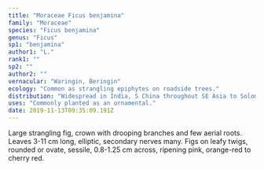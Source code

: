 ```yaml
---
title: "Moraceae Ficus benjamina"
family: "Moraceae"
species: "Ficus benjamina"
genus: "Ficus"
sp1: "benjamina"
author1: "L."
rank1: ""
sp2: ""
author2: ""
vernacular: "Waringin, Beringin"
ecology: "Common as strangling epiphytes on roadside trees."
distribution: "Widespread in India, S China throughout SE Asia to Solomon Islands and N Australia."
uses: "Commonly planted as an ornamental."
date: 2019-11-13T09:35:09.191Z
---
```

Large strangling fig, crown with drooping branches and few aerial roots. Leaves 3-11 cm long, elliptic, secondary nerves many. Figs on leafy twigs, rounded or ovate, sessile, 0.8-1.25 cm across, ripening pink, orange-red to cherry red.